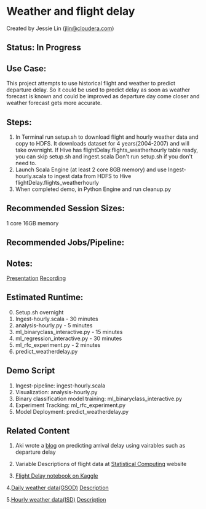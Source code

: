 # Weather and flight delay
Created by Jessie Lin (jlin@cloudera.com)

## Status: In Progress
## Use Case: 
This project attempts to use historical flight and weather to predict departure delay.
So it could be used to predict delay as soon as weather forecast is known and could be improved as departure day come closer and weather forecast gets more accurate.

## Steps:
1. In Terminal run setup.sh to download flight and hourly weather data and copy to HDFS. It downloads dataset for 4 years(2004-2007) and will take overnight.
   If Hive has flightDelay.flights_weatherhourly table ready, you can skip setup.sh and ingest.scala 
   Don't run setup.sh if you don't need to.
2. Launch Scala Engine (at least 2 core 8GB memory) and use Ingest-hourly.scala to ingest data from HDFS to Hive flightDelay.flights_weatherhourly
3. When completed demo, in Python Engine and run cleanup.py

## Recommended Session Sizes: 
1 core 16GB memory

## Recommended Jobs/Pipeline:

## Notes:
[Presentation](https://cloudera.box.com/s/247b9y6e6btc0rer24yfjfqhwgbxzk0t)
[Recording](https://cloudera.box.com/s/v8q7j5g7cb4lw2y7peozfeax50d37rxu)

## Estimated Runtime:
0. Setup.sh overnight
1. Ingest-hourly.scala - 30 minutes
2. analysis-hourly.py - 5 minutes
3. ml_binaryclass_interactive.py - 15 minutes
4. ml_regression_interactive.py - 30 minutes
5. ml_rfc_experiment.py - 2 minutes
6. predict_weatherdelay.py

## Demo Script
1. Ingest-pipeline: ingest-hourly.scala 
2. Visualization: analysis-hourly.py   
3. Binary classification model training: ml_binaryclass_interactive.py 
4. Experiment Tracking: ml_rfc_experiment.py
5. Model Deployment: predict_weatherdelay.py

## Related Content
1. Aki wrote a [blog](http://blog.cloudera.com/blog/2017/02/analyzing-us-flight-data-on-amazon-s3-with-sparklyr-and-apache-spark-2-0/)  on predicting arrival delay using vairables such as departure delay 

2. Variable Descriptions of flight data at [Statistical Computing](http://stat-computing.org/dataexpo/2009/the-data.html) website

3. [Flight Delay notebook on Kaggle](https://www.kaggle.com/fabiendaniel/predicting-flight-delays-tutorial)

4.[Daily weather data(GSOD)](https://data.nodc.noaa.gov/cgi-bin/iso?id=gov.noaa.ncdc:C00516)
  [Description](https://www1.ncdc.noaa.gov/pub/data/gsod/readme.txt)
   
5.[Hourly weather data(ISD)](https://www.ncdc.noaa.gov/isd)
  [Description](ftp://ftp.ncdc.noaa.gov/pub/data/noaa/ish-format-document.pdf)